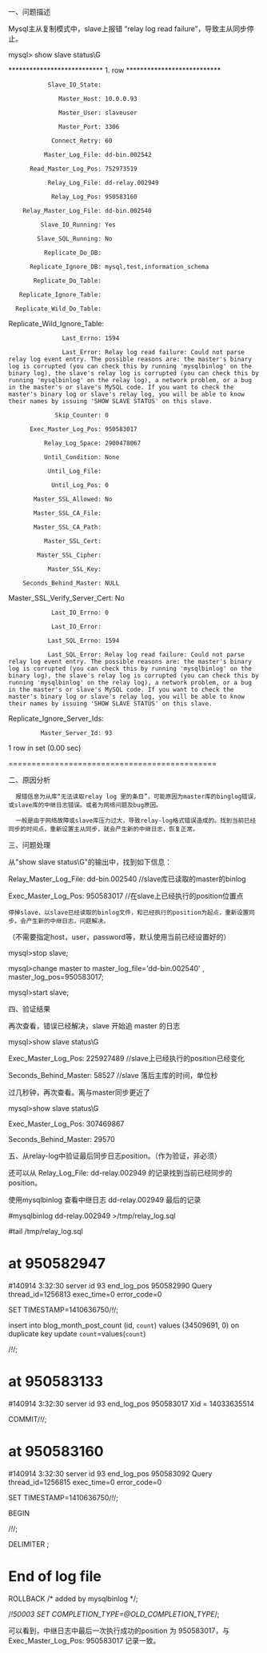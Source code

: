 一、问题描述

Mysql主从复制模式中，slave上报错 “relay log read failure”，导致主从同步停止。

mysql> show slave status\G

*************************** 1. row ***************************

               Slave_IO_State:

                  Master_Host: 10.0.0.93

                  Master_User: slaveuser

                  Master_Port: 3306

                Connect_Retry: 60

              Master_Log_File: dd-bin.002542

          Read_Master_Log_Pos: 752973519

               Relay_Log_File: dd-relay.002949

                Relay_Log_Pos: 950583160

        Relay_Master_Log_File: dd-bin.002540

             Slave_IO_Running: Yes

            Slave_SQL_Running: No

              Replicate_Do_DB:

          Replicate_Ignore_DB: mysql,test,information_schema

           Replicate_Do_Table:

       Replicate_Ignore_Table:

      Replicate_Wild_Do_Table:

  Replicate_Wild_Ignore_Table:

                   Last_Errno: 1594

                   Last_Error: Relay log read failure: Could not parse relay log event entry. The possible reasons are: the master's binary log is corrupted (you can check this by running 'mysqlbinlog' on the binary log), the slave's relay log is corrupted (you can check this by running 'mysqlbinlog' on the relay log), a network problem, or a bug in the master's or slave's MySQL code. If you want to check the master's binary log or slave's relay log, you will be able to know their names by issuing 'SHOW SLAVE STATUS' on this slave.

                 Skip_Counter: 0

          Exec_Master_Log_Pos: 950583017

              Relay_Log_Space: 2900478067

              Until_Condition: None

               Until_Log_File:

                Until_Log_Pos: 0

           Master_SSL_Allowed: No

           Master_SSL_CA_File:

           Master_SSL_CA_Path:

              Master_SSL_Cert:

            Master_SSL_Cipher:

               Master_SSL_Key:

        Seconds_Behind_Master: NULL

Master_SSL_Verify_Server_Cert: No

                Last_IO_Errno: 0

                Last_IO_Error:

               Last_SQL_Errno: 1594

               Last_SQL_Error: Relay log read failure: Could not parse relay log event entry. The possible reasons are: the master's binary log is corrupted (you can check this by running 'mysqlbinlog' on the binary log), the slave's relay log is corrupted (you can check this by running 'mysqlbinlog' on the relay log), a network problem, or a bug in the master's or slave's MySQL code. If you want to check the master's binary log or slave's relay log, you will be able to know their names by issuing 'SHOW SLAVE STATUS' on this slave.

  Replicate_Ignore_Server_Ids:

             Master_Server_Id: 93

1 row in set (0.00 sec)

=============================================



二、原因分析

      报错信息为从库“无法读取relay log 里的条目”，可能原因为master库的binglog错误，或slave库的中继日志错误。或者为网络问题及bug原因。

      一般是由于网络故障或slave库压力过大，导致relay-log格式错误造成的。找到当前已经同步的时间点，重新设置主从同步，就会产生新的中继日志，恢复正常。



三、问题处理

从"show  slave  status\G"的输出中，找到如下信息：

Relay_Master_Log_File: dd-bin.002540     //slave库已读取的master的binlog

Exec_Master_Log_Pos: 950583017           //在slave上已经执行的position位置点



    停掉slave，以slave已经读取的binlog文件，和已经执行的position为起点，重新设置同步。会产生新的中继日志，问题解决。

（不需要指定host，user，password等，默认使用当前已经设置好的）

mysql>stop slave;

mysql>change master to master_log_file='dd-bin.002540' , master_log_pos=950583017;

mysql>start slave;



四、验证结果

再次查看，错误已经解决，slave 开始追 master 的日志

mysql>show  slave status\G

Exec_Master_Log_Pos: 225927489        //slave上已经执行的position已经变化

Seconds_Behind_Master: 58527            //slave  落后主库的时间，单位秒



过几秒钟，再次查看。离与master同步更近了

mysql>show  slave status\G

Exec_Master_Log_Pos: 307469867

Seconds_Behind_Master: 29570



五、从relay-log中验证最后同步日志position。（作为验证，非必须）

还可以从  Relay_Log_File: dd-relay.002949  的记录找到当前已经同步的position。

使用mysqlbinlog 查看中继日志 dd-relay.002949 最后的记录

#mysqlbinlog  dd-relay.002949 >/tmp/relay_log.sql

#tail   /tmp/relay_log.sql

# at 950582947

#140914 3:32:30 server id 93 end_log_pos 950582990 Query	thread_id=1256813	exec_time=0	error_code=0

SET TIMESTAMP=1410636750/*!*/;

insert into blog_month_post_count (id, `count`) values (34509691, 0) on duplicate key update `count`=values(`count`)

/*!*/;

# at 950583133

#140914 3:32:30 server id 93 end_log_pos 950583017 Xid = 14033635514

COMMIT/*!*/;

# at 950583160

#140914 3:32:30 server id 93 end_log_pos 950583092 Query	thread_id=1256815	exec_time=0	error_code=0

SET TIMESTAMP=1410636750/*!*/;

BEGIN

/*!*/;

DELIMITER ;

# End of log file

ROLLBACK /* added by mysqlbinlog */;

/*!50003 SET COMPLETION_TYPE=@OLD_COMPLETION_TYPE*/;

可以看到，中继日志中最后一次执行成功的position 为 950583017，与 Exec_Master_Log_Pos: 950583017 记录一致。